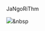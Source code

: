 JaNgoRiThm

<img src="https://img.shields.io/badge/Python-3766AB?style=flat-square&logo=Python&logoColor=white"/></a>&nbsp 
